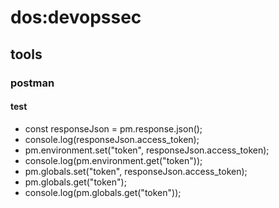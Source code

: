 # dos:devopssec
## tools
### postman
#### test
- const responseJson = pm.response.json();
- console.log(responseJson.access_token);
- pm.environment.set("token", responseJson.access_token);
- console.log(pm.environment.get("token"));
- pm.globals.set("token", responseJson.access_token);
- pm.globals.get("token");
- console.log(pm.globals.get("token"));
